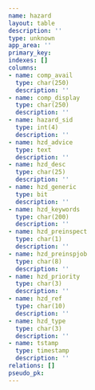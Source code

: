 ```yaml
---
name: hazard
layout: table
description: ''
type: unknown
app_area: ''
primary_key: 
indexes: []
columns:
- name: comp_avail
  type: char(250)
  description: ''
- name: comp_display
  type: char(250)
  description: ''
- name: hazard_sid
  type: int(4)
  description: ''
- name: hzd_advice
  type: text
  description: ''
- name: hzd_desc
  type: char(25)
  description: ''
- name: hzd_generic
  type: bit
  description: ''
- name: hzd_keywords
  type: char(200)
  description: ''
- name: hzd_preinspect
  type: char(1)
  description: ''
- name: hzd_preinspjob
  type: char(8)
  description: ''
- name: hzd_priority
  type: char(3)
  description: ''
- name: hzd_ref
  type: char(10)
  description: ''
- name: hzd_type
  type: char(3)
  description: ''
- name: tstamp
  type: timestamp
  description: ''
relations: []
pseudo_pk: 
---
```


